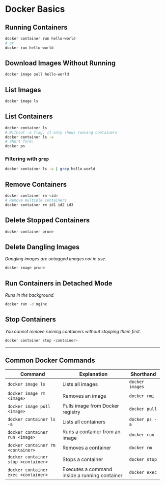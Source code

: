 # Docker Basics

## Running Containers
```bash
docker container run hello-world
# or
docker run hello-world
````

## Download Images Without Running

```bash
docker image pull hello-world
```

## List Images

```bash
docker image ls
```

## List Containers

```bash
docker container ls
# Without -a flag, it only shows running containers
docker container ls -a
# Short form:
docker ps
```

### Filtering with `grep`

```bash
docker container ls -a | grep hello-world
```

## Remove Containers

```bash
docker container rm <id>
# Remove multiple containers
docker container rm id1 id2 id3
```

## Delete Stopped Containers

```bash
docker container prune
```

## Delete Dangling Images

*Dangling images are untagged images not in use.*

```bash
docker image prune
```

## Run Containers in Detached Mode

*Runs in the background.*

```bash
docker run -d nginx
```

## Stop Containers

*You cannot remove running containers without stopping them first.*

```bash
docker container stop <container>
```

---

## Common Docker Commands

| Command                             | Explanation                                   | Shorthand       |
| ----------------------------------- | --------------------------------------------- | --------------- |
| `docker image ls`                   | Lists all images                              | `docker images` |
| `docker image rm <image>`           | Removes an image                              | `docker rmi`    |
| `docker image pull <image>`         | Pulls image from Docker registry              | `docker pull`   |
| `docker container ls -a`            | Lists all containers                          | `docker ps -a`  |
| `docker container run <image>`      | Runs a container from an image                | `docker run`    |
| `docker container rm <container>`   | Removes a container                           | `docker rm`     |
| `docker container stop <container>` | Stops a container                             | `docker stop`   |
| `docker container exec <container>` | Executes a command inside a running container | `docker exec`   |

